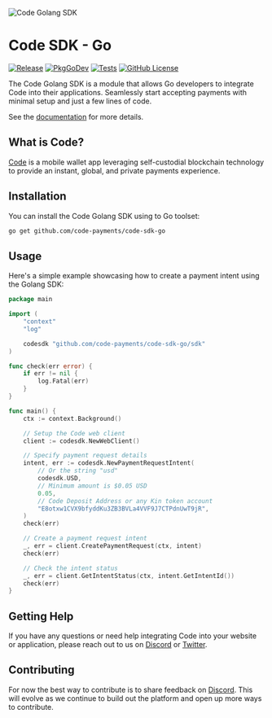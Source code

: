 ![Code Golang SDK](https://repository-images.githubusercontent.com/714496320/d9fde93e-cefa-4276-8542-34befdeaa983)

# Code SDK - Go

[![Release](https://img.shields.io/github/v/release/code-payments/code-sdk-go.svg)](https://github.com/code-payments/code-sdk-go/releases/latest)
[![PkgGoDev](https://pkg.go.dev/badge/github.com/code-payments/code-sdk-go)](https://pkg.go.dev/github.com/code-payments/code-sdk-go/sdk)
[![Tests](https://github.com/code-payments/code-sdk-go/actions/workflows/test.yml/badge.svg)](https://github.com/code-payments/code-sdk-go/actions/workflows/test.yml)
[![GitHub License](https://img.shields.io/badge/license-MIT-lightgrey.svg?style=flat)](https://github.com/code-payments/code-sdk-go/blob/main/LICENSE.md)

The Code Golang SDK is a module that allows Go developers to integrate Code into their applications. Seamlessly start accepting payments with minimal setup and just a few lines of code.

See the [documentation](https://code-payments.github.io/code-sdk/docs/guide/introduction.html) for more details.

## What is Code?

[Code](https://getcode.com) is a mobile wallet app leveraging self-custodial blockchain technology to provide an instant, global, and private payments experience.

## Installation

You can install the Code Golang SDK using to Go toolset:

```bash
go get github.com/code-payments/code-sdk-go
```

## Usage
Here's a simple example showcasing how to create a payment intent using the Golang SDK:

```go
package main

import (
	"context"
	"log"

	codesdk "github.com/code-payments/code-sdk-go/sdk"
)

func check(err error) {
	if err != nil {
		log.Fatal(err)
	}
}

func main() {
	ctx := context.Background()

	// Setup the Code web client
	client := codesdk.NewWebClient()

	// Specify payment request details
	intent, err := codesdk.NewPaymentRequestIntent(
		// Or the string "usd"
		codesdk.USD,
		// Minimum amount is $0.05 USD
		0.05,
		// Code Deposit Address or any Kin token account
		"E8otxw1CVX9bfyddKu3ZB3BVLa4VVF9J7CTPdnUwT9jR",
	)
	check(err)

	// Create a payment request intent
	_, err = client.CreatePaymentRequest(ctx, intent)
	check(err)

	// Check the intent status
	_, err = client.GetIntentStatus(ctx, intent.GetIntentId())
	check(err)
}
```

## Getting Help

If you have any questions or need help integrating Code into your website or application, please reach out to us on [Discord](https://discord.gg/T8Tpj8DBFp) or [Twitter](https://twitter.com/getcode).

##  Contributing

For now the best way to contribute is to share feedback on [Discord](https://discord.gg/T8Tpj8DBFp). This will evolve as we continue to build out the platform and open up more ways to contribute.

